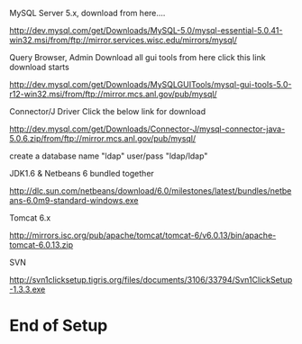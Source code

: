 MySQL Server 5.x, download from here....

http://dev.mysql.com/get/Downloads/MySQL-5.0/mysql-essential-5.0.41-win32.msi/from/ftp://mirror.services.wisc.edu/mirrors/mysql/


Query Browser, Admin Download all gui tools from here click this link download starts

http://dev.mysql.com/get/Downloads/MySQLGUITools/mysql-gui-tools-5.0-r12-win32.msi/from/ftp://mirror.mcs.anl.gov/pub/mysql/


Connector/J Driver Click the below link for download

http://dev.mysql.com/get/Downloads/Connector-J/mysql-connector-java-5.0.6.zip/from/ftp://mirror.mcs.anl.gov/pub/mysql/


create a database name "ldap" user/pass "ldap/ldap"

JDK1.6 & Netbeans 6 bundled together

http://dlc.sun.com/netbeans/download/6.0/milestones/latest/bundles/netbeans-6.0m9-standard-windows.exe


Tomcat 6.x

http://mirrors.isc.org/pub/apache/tomcat/tomcat-6/v6.0.13/bin/apache-tomcat-6.0.13.zip

SVN

http://svn1clicksetup.tigris.org/files/documents/3106/33794/Svn1ClickSetup-1.3.3.exe


# End of Setup #
